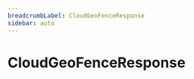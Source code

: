 ```yaml
---
breadcrumbLabel: CloudGeoFenceResponse
sidebar: auto
---
```


# CloudGeoFenceResponse

<ProxySummary/>

<ApiDocs/>
